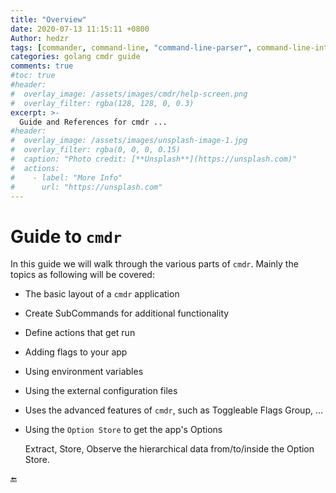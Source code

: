 ```yaml
---
title: "Overview"
date: 2020-07-13 11:15:11 +0800
Author: hedzr
tags: [commander, command-line, "command-line-parser", command-line-interface,  getops, posix, posix-compatible, hierarchical-configuration, hierarchy, cli, golang]
categories: golang cmdr guide
comments: true
#toc: true
#header:
#  overlay_image: /assets/images/cmdr/help-screen.png
#  overlay_filter: rgba(128, 128, 0, 0.3)
excerpt: >-
  Guide and References for cmdr ...
#header:
#  overlay_image: /assets/images/unsplash-image-1.jpg
#  overlay_filter: rgba(0, 0, 0, 0.15)
#  caption: "Photo credit: [**Unsplash**](https://unsplash.com)"
#  actions:
#    - label: "More Info"
#      url: "https://unsplash.com"
---
```




# Guide to `cmdr`



In this guide we will walk through the various parts of `cmdr`. Mainly the topics as following will be covered:

- The basic layout of a `cmdr` application

- Create SubCommands for additional functionality

- Define actions that get run

- Adding flags to your app

- Using environment variables

- Using the external configuration files

- Uses the advanced features of `cmdr`, such as Toggleable Flags Group, ...

- Using the `Option Store` to get the app's Options

  Extract, Store, Observe the hierarchical data from/to/inside the Option Store.





🔚



